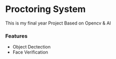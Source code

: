 # Proctoring System
This is my final year Project Based on Opencv & AI
 
### Features
- Object Dectection
- Face Verification
